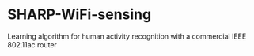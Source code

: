 # SHARP-WiFi-sensing
Learning algorithm for human activity recognition with a commercial IEEE 802.11ac router

